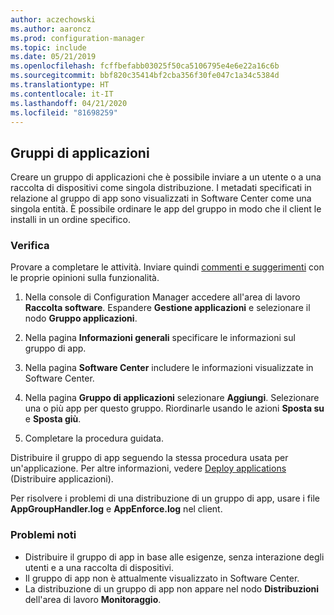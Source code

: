 ```yaml
---
author: aczechowski
ms.author: aaroncz
ms.prod: configuration-manager
ms.topic: include
ms.date: 05/21/2019
ms.openlocfilehash: fcffbefabb03025f50ca5106795e4e6e22a16c6b
ms.sourcegitcommit: bbf820c35414bf2cba356f30fe047c1a34c5384d
ms.translationtype: HT
ms.contentlocale: it-IT
ms.lasthandoff: 04/21/2020
ms.locfileid: "81698259"
---
```

## <a name="application-groups"></a><a name="bkmk_app-group"></a> Gruppi di applicazioni

<!--3555907-->

Creare un gruppo di applicazioni che è possibile inviare a un utente o a una raccolta di dispositivi come singola distribuzione. I metadati specificati in relazione al gruppo di app sono visualizzati in Software Center come una singola entità. È possibile ordinare le app del gruppo in modo che il client le installi in un ordine specifico.

### <a name="try-it-out"></a>Verifica

Provare a completare le attività. Inviare quindi [commenti e suggerimenti](../../../../understand/find-help.md#product-feedback) con le proprie opinioni sulla funzionalità.

1. Nella console di Configuration Manager accedere all'area di lavoro **Raccolta software**. Espandere **Gestione applicazioni** e selezionare il nodo **Gruppo applicazioni**.  

1. Nella pagina **Informazioni generali** specificare le informazioni sul gruppo di app.  

1. Nella pagina **Software Center** includere le informazioni visualizzate in Software Center.  

1. Nella pagina **Gruppo di applicazioni** selezionare **Aggiungi**. Selezionare una o più app per questo gruppo. Riordinarle usando le azioni **Sposta su** e **Sposta giù**.  

1. Completare la procedura guidata.  

Distribuire il gruppo di app seguendo la stessa procedura usata per un'applicazione. Per altre informazioni, vedere [Deploy applications](../../../../../apps/deploy-use/deploy-applications.md) (Distribuire applicazioni).

Per risolvere i problemi di una distribuzione di un gruppo di app, usare i file **AppGroupHandler.log** e **AppEnforce.log** nel client.

### <a name="known-issues"></a>Problemi noti

- Distribuire il gruppo di app in base alle esigenze, senza interazione degli utenti e a una raccolta di dispositivi.
- Il gruppo di app non è attualmente visualizzato in Software Center.
- La distribuzione di un gruppo di app non appare nel nodo **Distribuzioni** dell'area di lavoro **Monitoraggio**.
